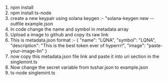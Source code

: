 1) npm install
2) npm install ts-node
3) create a new keypair using solana keygen :- "solana-keygen new --outfile example.json
4) In code change the name and symbol in metadata array
5) Upload a image to github and copy its raw link
6) This is metadata.json format :-
   {
    "name": "LQNA",
    "symbol": "LQNA",
    "description": "This is the best token ever of hyperrr!",
    "image": "paste-your-image-lin"
}
7) now copy this metadata.json file link and paste it into uri section in the singlemint.ts
8) Now change the secret variable from tushar.json to example.json
9) ts-node singlemint.ts
